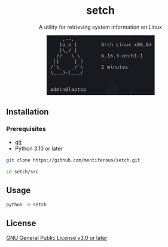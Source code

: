 <div align="center">
<h1>setch</h1>
<p>A utility for retrieving system information on Linux</p>
<img src="assets/images/setch.png">
</div>

## Installation

### Prerequisites

- [git](https://git-scm.com/downloads/linux)
- Python 3.10 or later

```sh
git clone https://github.com/mentiferous/setch.git
```

```sh
cd setch/src
```

## Usage

```sh
python -m setch
```

## License

[GNU General Public License v3.0 or later](LICENSE)

